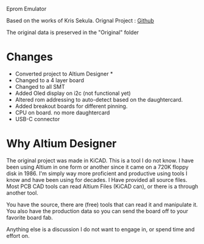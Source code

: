 Eprom Emulator

Based on the works of Kris Sekula. Orignal Project : [Github](https://github.com/Kris-Sekula/EPROM-EMU-NG)

The original data is preserved in the "Original" folder

Changes
=======

- Converted project to Altium Designer *
- Changed to a 4 layer board
- Changed to all SMT
- Added Oled display on i2c (not functional yet)
- Altered rom addressing to auto-detect based on the daughtercard.
- Added breakout boards for different pinning.
- CPU on board. no more daughtercard
- USB-C connector



Why Altium Designer
===================
The original project was made in KiCAD. This is a tool I do not know. I have been using Altium in one form or another since it came on a 720K floppy disk in 1986.
I'm simply way more proficient and productive using tools I know and have been using for decades. 
I Have provided all source files. Most PCB CAD tools can read Altium Files (KiCAD can), or there is a through another tool.

You have the source, there are (free) tools that can read it and manipulate it.
You also have the production data so you can send the board off to your favorite board fab.

Anything else is a discussion I do not want to engage in, or spend time and effort on. 
